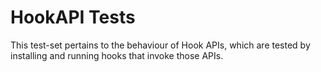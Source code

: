 # HookAPI Tests
This test-set pertains to the behaviour of Hook APIs, which are tested by installing and running hooks that invoke those APIs.
